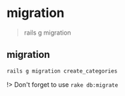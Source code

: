 # migration
> rails g migration

## migration
```bash
rails g migration create_categories
```
!> Don't forget to use `rake db:migrate`
